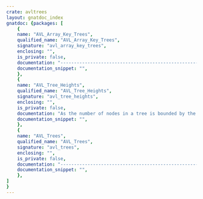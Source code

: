 ```yaml
---
crate: avltrees
layout: gnatdoc_index
gnatdoc: {packages: [
    {
    name: "AVL_Array_Key_Trees",
    qualified_name: "AVL_Array_Key_Trees",
    signature: "avl_array_key_trees",
    enclosing: "",
    is_private: false,
    documentation: "---------------------------------------------------------------------\n  Copyright 2021 Lev Kujawski\n\n  This file is part of AVLTREES.\n\n  AVLTREES is free software: you can redistribute it and/or modify\n  it under the terms of the GNU Lesser General Public License as\n  published by the Free Software Foundation, either version 3 of\n  the License, or (at your option) any later version.\n\n  AVLTREES is distributed in the hope that it will be useful,\n  but WITHOUT ANY WARRANTY; without even the implied warranty of\n  MERCHANTABILITY or FITNESS FOR A PARTICULAR PURPOSE.  See the\n  GNU Lesser General Public License for more details.\n\n  You should have received a copy of the\n  GNU Lesser General Public License along with AVLTREES.\n  If not, see <https://www.gnu.org/licenses/>.\n\n  SPDX-License-Identifier: LGPL-3.0-or-later\n\n  File:          avarketr.ads (Ada Package Specification)\n  Language:      Ada (1987) [1]\n  Author:        Lev Kujawski\n  Description:\n    Self-balancing binary trees, based upon the algorithms developed\n    by G. M. Adelson-Velsky and E. M. Landis [2].\n\n  References:\n  [1] Programming languages - Ada, ISO/IEC 8652:1987, 15 Jun. 1987.\n  [2] G. M. Adelson-Velsky and E. M. Landis\n      Doklady Akademii Nauk SSSR 146 (1962), 263-266\n      English translation in\n      \"An algorithm for the organization of information\",\n      Soviet Math. Doklady 3 (1962) 1259-1263.\n\n---------------------------------------------------------------------\n\n@formal Key_Index_T\n@formal Key_Element_T\n@formal Key_T\n@formal Element_T\n@formal Is_Less_Than\n  The use of Is_Less_Than mitigates a GNAT hiding warning that\n  would otherwise occur with \"<\".",
    documentation_snippet: "",
    },
    {
    name: "AVL_Tree_Heights",
    qualified_name: "AVL_Tree_Heights",
    signature: "avl_tree_heights",
    enclosing: "",
    is_private: false,
    documentation: "As the number of nodes in a tree is bounded by the range of a\npointer, so too is the height of the tree. The range provided\nby this type should amply suffice for an AVL tree.",
    documentation_snippet: "",
    },
    {
    name: "AVL_Trees",
    qualified_name: "AVL_Trees",
    signature: "avl_trees",
    enclosing: "",
    is_private: false,
    documentation: "---------------------------------------------------------------------\n  Copyright 2021 Lev Kujawski\n\n  This file is part of AVLTREES.\n\n  AVLTREES is free software: you can redistribute it and/or modify\n  it under the terms of the GNU Lesser General Public License as\n  published by the Free Software Foundation, either version 3 of\n  the License, or (at your option) any later version.\n\n  AVLTREES is distributed in the hope that it will be useful,\n  but WITHOUT ANY WARRANTY; without even the implied warranty of\n  MERCHANTABILITY or FITNESS FOR A PARTICULAR PURPOSE.  See the\n  GNU Lesser General Public License for more details.\n\n  You should have received a copy of the\n  GNU Lesser General Public License along with AVLTREES.\n  If not, see <https://www.gnu.org/licenses/>.\n\n  SPDX-License-Identifier: LGPL-3.0-or-later\n\n  File:          avltrees.ads (Ada Package Specification)\n  Language:      Ada (1987) [1]\n  Author:        Lev Kujawski\n  Description:\n    Self-balancing binary trees, based upon the algorithms developed\n    by G. M. Adelson-Velsky and E. M. Landis [2].\n\n  References:\n  [1] Programming languages - Ada, ISO/IEC 8652:1987, 15 Jun. 1987.\n  [2] G. M. Adelson-Velsky and E. M. Landis\n      Doklady Akademii Nauk SSSR 146 (1962), 263-266\n      English translation in\n      \"An algorithm for the organization of information\",\n      Soviet Math. Doklady 3 (1962) 1259-1263.\n\n---------------------------------------------------------------------\n\n@formal Key_T\n@formal Element_T\n@formal Is_Less_Than\n  The use of Is_Less_Than mitigates a GNAT hiding warning that\n  would otherwise occur with \"<\".",
    documentation_snippet: "",
    },
]
}
---
```

